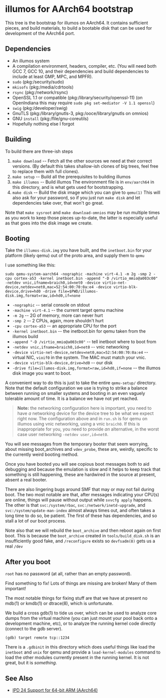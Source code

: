 # illumos for AArch64 bootstrap

This tree is the bootstrap for illumos on AArch64.  It contains sufficient
pieces, and build materials, to build a bootable disk that can be used for
development of the AArch64 port.

## Dependencies

- An illumos system
- A compilation environment, headers, compiler, etc.
  (You will need both GCC 7, GCC 10, and their dependencies and build
  dependencies to include at least GMP, MPC, and MPFR).
- `sudo` (pkg:/security/sudo)
- `mkisofs` (pkg:/media/cdrtools)
- `rsync` (pkg:/network/rsync)
- OpenSSL 1.1 or compatible (pkg:/library/security/openssl-11)
  (on OpenIndiana this may require `sudo pkg set-mediator -V 1.1 openssl`)
- `swig` (pkg:/developer/swig)
- GnuTLS (pkg:/library/gnutls-3, pkg:/ooce/library/gnutls on omnios)
- GNU `install` (pkg:/file/gnu-coreutils)
- Hopefully nothing else I forgot

## Building

To build there are three-ish steps

1. `make download` -- Fetch all the other sources we need at their correct
   versions.  (By default this takes shallow-ish clones of big trees, feel
   free to replace them with full clones).
1. `make setup` -- Build all the prerequisites to building illumos
1. `make illumos` -- Build illumos
   The environment file is in `env/aarch64` in this directory, and is what gets
   used for bootstrapping.
1. `make disk` -- Build the disk image which you can give to `qemu(1)`
	This will also ask for your password, so if you just run `make disk` and let
    dependencies take over, that won't go great.

Note that `make sysroot` and `make download-omnios` may be run multiple times
as you work to keep those pieces up-to-date, the latter is especially useful
as that goes into the disk image we create.

## Booting

Take the `illumos-disk.img` you have built, and the `inetboot.bin` for your
platform (likely qemu) out of the proto area, and supply them to `qemu`

I use something like this:

```
sudo qemu-system-aarch64 -nographic -machine virt-4.1 -m 2g -smp 2 -cpu cortex-a53 -kernel inetboot.bin -append "-D /virtio_mmio@a003c00" -netdev vnic,ifname=braich0,id=net0 -device virtio-net-device,netdev=net0,mac=52:54:00:70:0a:e4 -device virtio-blk-device,drive=hd0 -drive file=$PWD/illumos-disk.img,format=raw,id=hd0,if=none
```

- `-nographic` -- serial console on stdout
- `-machine virt-4.1` -- the current target qemu machine
- `-m 2g` -- 2G of memory, more can never hurt
- `-smp 2` -- 2 CPUs, again, more shouldn't hurt
- `-cpu cortex-a53` -- an appropriate CPU for the port
- `-kernel inetboot.bin` -- the inetboot.bin for qemu taken from the illumos
  build
- `-append "-D /virtio_mmio@a003c00"` -- tell inetboot where to boot from
- `-netdev vnic,ifname=braich0,id=net0` -- vnic networking
- `-device virtio-net-device,netdev=net0,mac=52:54:00:70:0a:e4` -- virtual
  NIC, `vioif0` in the system. The MAC must match your vnic.
- `-device virtio-blk-device,drive=hd0` -- our disk
- `-drive file=illumos-disk.img,format=raw,id=hd0,if=none` -- the illumos disk
  image you want to boot.

A convenient way to do this is just to take the entire `qemu-setup/`
directory.  Note that the default configuration we use is trying to strike a
balance between running on smaller systems and booting in an even vaguely
tolerable amount of time.  It is a balance we have not yet reached.

> **Note:** the networking configuration here is important, you need to have
> _a_ networking device for the device tree to be what we expect right now.
> The configuration above and in `run.sh` is for qemu on illumos using vnic
> networking, using a vnic `braich0`.  If this is inappropriate for you, you
> need to provide _an_ alternative, in the worst case user networking `-netdev
> user,id=net0`.

You will see messages from the temporary booter that seem worrying, about
missing boot_archives and `vdev_probe`, these are, weirdly, specific to the
currently weird booting method.

Once you have booted you will see copious boot messages both to aid debugging
and because the emulation is slow and it helps to keep track that something is
still happening, these are hardwired in the source at present, absent a real
booter.

There are also lingering bugs around SMF that may or may not fail during boot.
The two most notable are that, after messages indicating your CPU(s) are
online, things will pause without output while `svvcfg apply` happens.  The
other is that `svc:/system/rbac`, `svc:/network/inetd-upgrade`, and
`svc:/system/update-man-index` almost always times out, and often takes a long
time to do so, be patient.  The first of these has dependencies, and so stall
a lot of our boot process.

Note also that we will rebuild the `boot_archive` and then reboot again on
first boot.  This is because the `boot_archive` created in
`tools/build_disk.sh` is an insufficiently good fake, and `/reconfigure`
exists so `devfsadm(8)` gets us a real `/dev`

## After you boot

`root` has no password (at all, rather than an empty password).

Find something to fix! Lots of things are missing are broken!  Many of them important!

The most notable things for fixing stuff are that we have at present no mdb(1)
or kmdb(1) or dtrace(8), which is unfortunate.

We build a cross gdb(1) to tide us over, which can be used to analyze core
dumps from the virtual machine (you can just mount your pool back onto a
development machine, etc), or to analyze the running kernel code directly
(connect to the gdb server).

`(gdb) target remote tcp::1234`

There is a `.gdbinit` in this directory which does useful things like load the
`inetboot` and `unix` for qemu and provide a `load-kernel-modules` command to
load the other modules currently present in the running kernel.  It is not
great, but it is _something_.

## See Also

* [IPD 24 Support for 64-bit ARM (AArch64)](https://github.com/illumos/ipd/blob/master/ipd/0024/README.md)
